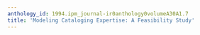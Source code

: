 ```yaml
---
anthology_id: 1994.ipm_journal-ir0anthology0volumeA30A1.7
title: 'Modeling Cataloging Expertise: A Feasibility Study'
---
```

